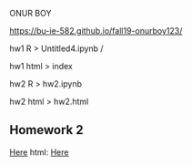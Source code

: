ONUR BOY

https://bu-ie-582.github.io/fall19-onurboy123/


hw1 R > Untitled4.ipynb /

hw1 html > index

hw2 R > hw2.ipynb

hw2 html > hw2.html

## Homework 2
[Here](files/hw2.ipynb) 
html: [Here](files/hw2.html) 
